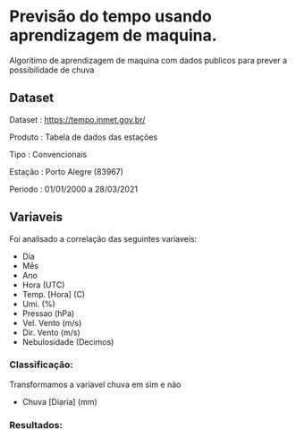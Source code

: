 # Previsão do tempo usando aprendizagem de maquina.

Algoritimo de aprendizagem de maquina com dados publicos para prever a possibilidade de chuva
 
## Dataset
Dataset : https://tempo.inmet.gov.br/ 

Produto : Tabela de dados das estações

Tipo    : Convencionais

Estação : Porto Alegre (83967)

Periodo : 01/01/2000 a 28/03/2021

## Variaveis
Foi analisado a correlação das seguintes variaveis: 
 
* Dia
* Mês
* Ano
* Hora (UTC)
* Temp. [Hora] (C)
* Umi. (%)
* Pressao (hPa)
* Vel. Vento (m/s)
* Dir. Vento (m/s)
* Nebulosidade (Decimos)

### Classificação:
Transformamos a variavel chuva em sim e não

* Chuva [Diaria] (mm)

### Resultados:




